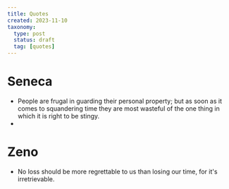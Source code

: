```yaml
---
title: Quotes
created: 2023-11-10
taxonomy:
  type: post
  status: draft
  tag: [quotes]
---
```


# Seneca
* People are frugal in guarding their personal property; but as soon as it comes to squandering time they are most wasteful of the one thing in which it is right to be stingy.
* 

# Zeno
* No loss should be more regrettable to us than losing our time, for it's irretrievable.